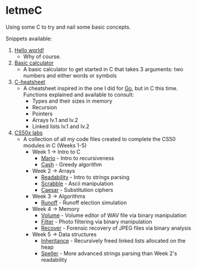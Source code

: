 # letmeC
Using some C to try and nail some basic concepts.

Snippets available:

1. [Hello world!](./HelloWorld/HelloWorld.c)
    - Why of course.
2. [Basic calculator](./Basic%20Calculator/basic_calculator.c)
    - A basic calculator to get started in C that takes 3 arguments: two numbers and either words or symbols
3. [C-heatsheet](./C-heatsheet/c-heatsheet.c)
    - A cheatsheet inspired in the one I did for [Go](https://github.com/0x5ubt13/LetsGo/blob/main/Massive_Cheatsheet/massiveCheatSheet.go), but in C this time. Functions explained and available to consult:
        - Types and their sizes in memory
        - Recursion
        - Pointers
        - Arrays lv.1 and lv.2
        - Linked lists lv.1 and lv.2
4. [CS50x labs](./CS50%20labs/)
    - A collection of all my code files created to complete the CS50 modules in C (Weeks 1-5)
        - Week 1 -> Intro to C
            - [Mario](./CS50%20labs/mario.c) - Intro to recursiveness 
            - [Cash](./CS50%20labs/cash.c) - Greedy algorithm
        - Week 2 -> Arrays
            - [Readability](./CS50%20labs/readability.c) - Intro to strings parsing 
            - [Scrabble](./CS50%20labs/scrabble.c) - Ascii manipulation
            - [Caesar](./CS50%20labs/caesar.c) - Substitution ciphers 
        - Week 3 -> Algorithms
            - [Runoff](./CS50%20labs/runoff.c) - Runoff election simulation
        - Week 4 -> Memory
            - [Volume](./CS50%20labs/volume.c) - Volume editor of WAV file via binary manipulation
            - [Filter](./CS50%20labs/filter-less/filter.c) - Photo filtering via binary manipulation
            - [Recover](./CS50%20labs/recover/recover.c) - Forensic recovery of JPEG files via binary analysis
        - Week 5 -> Data structures
            - [Inheritance](./CS50%20labs/inheritance.c) - Recursively freed linked lists allocated on the heap 
            - [Speller](./CS50%20labs/speller/speller.c) - More advanced strings parsing than Week 2's readability